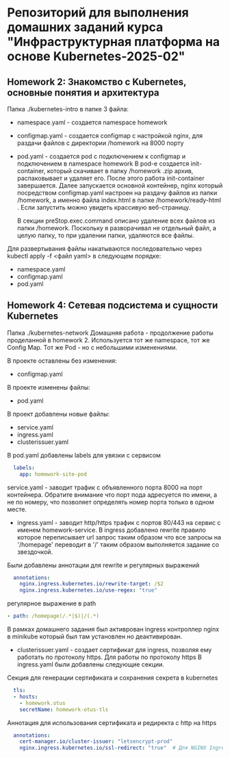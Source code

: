 # Репозиторий для выполнения домашних заданий курса "Инфраструктурная платформа на основе Kubernetes-2025-02" 


## Homework 2: Знакомство с Kubernetes, основные понятия и архитектура
 Папка ./kubernetes-intro
 в папке 3 файла:
 - namespace.yaml - создается namespace homework
 - configmap.yaml - создается configmap c настройкой nginx, для раздачи файлов с директории /homework на 8000 порту
 - pod.yaml - создается pod с подключением к configmap и подключением в namespace homework
    В pod-е создается init-container, который скачивает в папку /homework .zip архив, распаковывает и удаляет его.
    После этого работа init-container завершается.
    Далее запускается основной контейнер, nginx который посредством configmap.yaml настроен на раздачу файлов из папки /homework, а именно файла index.html в папке /homework/ready-html . Если запустить можно увидеть крассивую веб-страницу.

    В секции preStop.exec.command описано удаление всех файлов из папки /homework. Поскольку я разворачивал не отдельный файл, а целую папку, то при удалении папки, удаляются все файлы.

Для развертывания файлы накатываются последовательно через kubectl apply -f <файл yaml> в следующем порядке:
 - namespace.yaml
 - configmap.yaml
 - pod.yaml
 

## Homework 4: Сетевая подсистема и сущности Kubernetes

Папка ./kubernetes-network
Домашняя работа - продолжение работы проделанной в homework 2.
Используется тот же namespace, тот же Config Map. Тот же Pod  - но с небольшими изменениями.

В проекте оставлены без изменения:
- configmap.yaml

В проекте изменены файлы:
- pod.yaml

В проект добавлены новые файлы:
- service.yaml
- ingress.yaml
- clusterissuer.yaml

В pod.yaml добавлены labels для увязки с сервисом

```yaml
  labels:
    app: homework-site-pod
```

service.yaml - заводит трафик с объявленного порта 8000 на порт контейнера.
Обратите внимание что порт пода адресуется по имени, а не по номеру, что позволяет определять номер порта только в одном месте.

- ingress.yaml - заводит http/https трафик c портов 80/443 на сервис с именем homework-service.
B ingress добавлено rewrite правило которое переписывает url запрос таким образом что все запросы на '/homepage'  переводит в '/' таким образом выполняется задание со звездочкой.

Были добавлены аннотации для rewrite и регулярных выражений
```yaml
  annotations:
    nginx.ingress.kubernetes.io/rewrite-target: /$2
    nginx.ingress.kubernetes.io/use-regex: "true"
```
регулярное выражение в path 
```yaml
- path: /homepage(/.*|$)|/(.*)
```

В рамках домашнего задания был активрован ingress контроллер nginx в minikube который был там установлен но деактивирован.


- clusterissuer.yaml - создает сертификат для ingress, позволяя ему работать по протоколу https.
 Для работы по протоколу https В ingress.yaml были добавлены следующие секции.

Секция для генерации сертификата и сохранения секрета в kubernetes
```yaml
  tls:
  - hosts:
    - homework.otus
    secretName: homework-otus-tls
```

Аннотация для использования сертификата и редиректа с http на https
```yaml
  annotations:
    cert-manager.io/cluster-issuer: "letsencrypt-prod"
    nginx.ingress.kubernetes.io/ssl-redirect: "true"  # Для NGINX Ingress
```